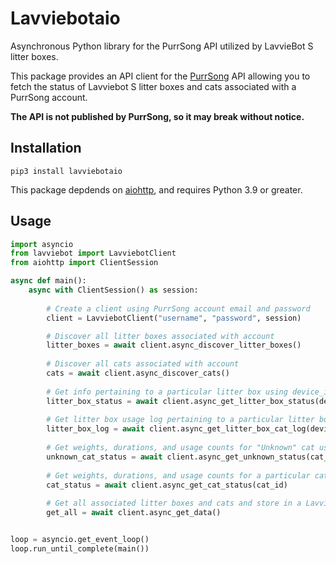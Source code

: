 # Lavviebotaio
Asynchronous Python library for the PurrSong API utilized by LavvieBot S litter boxes.

This package provides an API client for the [PurrSong](https://purrsong.com/en/) API allowing you to fetch the status of Lavviebot S litter boxes and cats associated with a PurrSong account.


**The API is not published by PurrSong, so it may break without notice.**


## Installation

```
pip3 install lavviebotaio
```

This package depdends on [aiohttp](https://docs.aiohttp.org/en/stable/), and requires Python 3.9 or greater.

## Usage

```python
import asyncio
from lavviebot import LavviebotClient
from aiohttp import ClientSession

async def main():
    async with ClientSession() as session:
    
        # Create a client using PurrSong account email and password
        client = LavviebotClient("username", "password", session)

        # Discover all litter boxes associated with account
        litter_boxes = await client.async_discover_litter_boxes()
        
        # Discover all cats associated with account
        cats = await client.async_discover_cats()
        
        # Get info pertaining to a particular litter box using device_id integer
        litter_box_status = await client.async_get_litter_box_status(device_id)
        
        # Get litter box usage log pertaining to a particular litter box using device_id integer
        litter_box_log = await client.async_get_litter_box_cat_log(device_id)
        
        # Get weights, durations, and usage counts for "Unknown" cat using cat_id integer (cat_id for unknown cats is equal to the location_id)
        unknown_cat_status = await client.async_get_unknown_status(cat_id)
        
        # Get weights, durations, and usage counts for a particular cat using cat_id integer
        cat_status = await client.async_get_cat_status(cat_id)
        
        # Get all associated litter boxes and cats and store in a LavviebotData object
        get_all = await client.async_get_data()


loop = asyncio.get_event_loop()
loop.run_until_complete(main())
```
